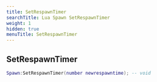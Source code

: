 ```yaml
---
title: SetRespawnTimer
searchTitle: Lua Spawn SetRespawnTimer
weight: 1
hidden: true
menuTitle: SetRespawnTimer
---
```

## SetRespawnTimer
```lua
Spawn:SetRespawnTimer(number newrespawntime); -- void
```